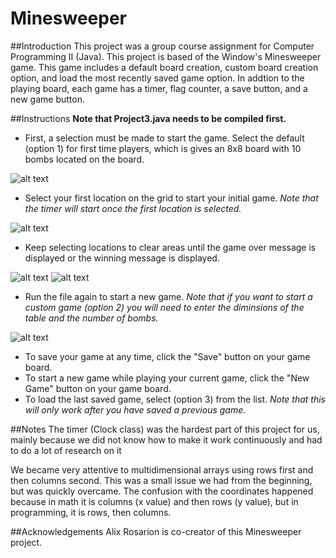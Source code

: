 # Minesweeper

##Introduction
This project was a group course assignment for Computer Programming II (Java). This project is based of the Window's Minesweeper game. This game includes a default board creation, custom board creation option, and load the most recently saved game option. In addtion to the playing board, each game has a timer, flag counter, a save button, and a new game button.

##Instructions
**Note that Project3.java needs to be compiled first.**
* First, a selection must be made to start the game. Select the default (option 1) for first time players, which is gives an 8x8 board with 10 bombs located on the board.

![alt text](https://github.com/ShannonAllene/Minesweeper/blob/master/Minesweeper%20Pictures/Initial%20Screen.png "Initial Screen")

* Select your first location on the grid to start your initial game. *Note that the timer will start once the first location is selected.*

![alt text](https://github.com/ShannonAllene/Minesweeper/blob/master/Minesweeper%20Pictures/FIrst%20Click.png "First Click")

* Keep selecting locations to clear areas until the game over message is displayed or the winning message is displayed.

![alt text](https://github.com/ShannonAllene/Minesweeper/blob/master/Minesweeper%20Pictures/Game%20Over.png "Game Over") ![alt text](https://github.com/ShannonAllene/Minesweeper/blob/master/Minesweeper%20Pictures/Winner.png "Winner")

* Run the file again to start a new game.
*Note that if you want to start a custom game (option 2) you will need to enter the diminsions of the table and the number of bombs.*

![alt text](https://github.com/ShannonAllene/Minesweeper/blob/master/Minesweeper%20Pictures/custom%20option.png "Custom Option")

* To save your game at any time, click the "Save" button on your game board.
* To start a new game while playing your current game, click the "New Game" button on your game board.
* To load the last saved game, select (option 3) from the list. *Note that this will only work after you have saved a previous game.*

##Notes
The timer (Clock class) was the hardest part of this project for us, mainly because we did not know how to make it work continuously and had to do a lot of research on it

We became very attentive to multidimensional arrays using rows first and then columns second. This was a small issue we had from the beginning, but was quickly overcame. The confusion with the coordinates happened because in math it is columns (x value) and then rows (y value), but in programming, it is rows, then columns.

##Acknowledgements
Alix Rosarion is co-creator of this Minesweeper project.
